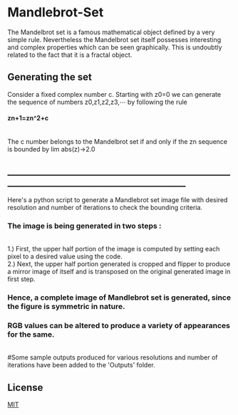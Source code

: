# Mandlebrot-Set

The Mandelbrot set is a famous mathematical object defined by a very simple rule. Nevertheless the Mandelbrot set itself possesses interesting and complex properties which can be seen graphically. This is undoubtly related to the fact that it is a fractal object.

## Generating the set

Consider a fixed complex number c. Starting with z0=0 we can generate the sequence of numbers z0,z1,z2,z3,⋯ by following the rule
<br>
#### zn+1=zn^2+c
<br>
The c number belongs to the Mandelbrot set if and only if the zn sequence is bounded by lim abs(z)->2.0

## __________________________________________________________________________________________

Here's a python script to generate a Mandlebrot set image file with desired resolution and number of iterations to check the bounding criteria.

### The image is being generated in two steps :
<br>
1.) First, the upper half portion of the image is computed by setting each pixel to a desired value using the code.
<br>
2.) Next, the upper half portion generated is cropped and flipper to produce a mirror image of itself and is transposed on the original generated image in first step.
<br>

### Hence, a complete image of Mandlebrot set is generated, since the figure is symmetric in nature.

### RGB values can be altered to produce a variety of appearances for the same.
<br>
#Some sample outputs produced for various resolutions and number of iterations have been added to the 'Outputs' folder.

## License
[MIT](https://choosealicense.com/licenses/mit/)

